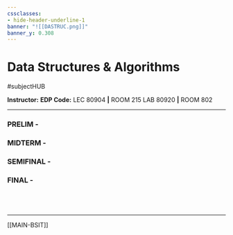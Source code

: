 ```yaml
---
cssclasses:
- hide-header-underline-1
banner: "![[DASTRUC.png]]"
banner_y: 0.308
---
```


# Data Structures & Algorithms
#subjectHUB 

**Instructor:**
**EDP Code:**
LEC 80904 **|** ROOM 215
LAB 80920 **|** ROOM 802

---
### PRELIM - 
### MIDTERM - 
### SEMIFINAL - 
### FINAL - 

#

<br>

---
[[MAIN-BSIT]]